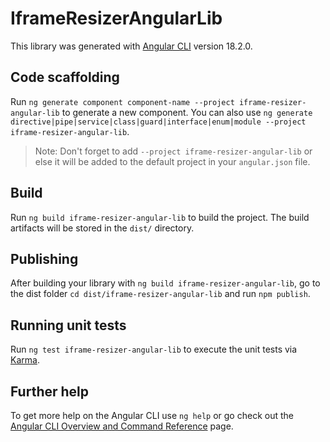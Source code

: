 # IframeResizerAngularLib

This library was generated with [Angular CLI](https://github.com/angular/angular-cli) version 18.2.0.

## Code scaffolding

Run `ng generate component component-name --project iframe-resizer-angular-lib` to generate a new component. You can also use `ng generate directive|pipe|service|class|guard|interface|enum|module --project iframe-resizer-angular-lib`.
> Note: Don't forget to add `--project iframe-resizer-angular-lib` or else it will be added to the default project in your `angular.json` file. 

## Build

Run `ng build iframe-resizer-angular-lib` to build the project. The build artifacts will be stored in the `dist/` directory.

## Publishing

After building your library with `ng build iframe-resizer-angular-lib`, go to the dist folder `cd dist/iframe-resizer-angular-lib` and run `npm publish`.

## Running unit tests

Run `ng test iframe-resizer-angular-lib` to execute the unit tests via [Karma](https://karma-runner.github.io).

## Further help

To get more help on the Angular CLI use `ng help` or go check out the [Angular CLI Overview and Command Reference](https://angular.dev/tools/cli) page.
